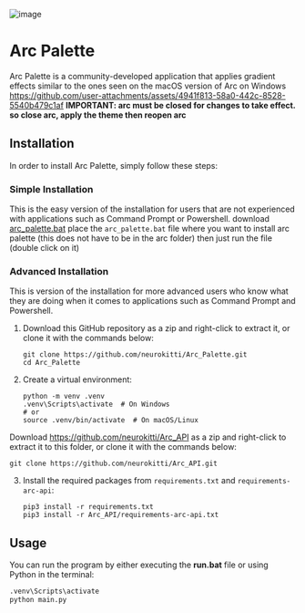 ![image](https://github.com/user-attachments/assets/8a2e4215-93d4-4965-9604-1c49fbc23780)
# Arc Palette
Arc Palette is a community-developed application that applies gradient effects similar to the ones seen on the macOS version of Arc on Windows
https://github.com/user-attachments/assets/4941f813-58a0-442c-8528-5540b479c1af
**IMPORTANT: arc must be closed for changes to take effect. so close arc, apply the theme then reopen arc**
## Installation
In order to install Arc Palette, simply follow these steps:
### Simple Installation
This is the easy version of the installation for users that are not experienced with applications such as Command Prompt or Powershell.
download [arc_palette.bat](https://github.com/neurokitti/Arc_Palette/releases/download/v1.2/arc_palette.bat)
place the `arc_palette.bat` file where you want to install arc palette (this does not have to be in the arc folder)
then just run the file (double click on it)
### Advanced Installation
This is version of the installation for more advanced users who know what they are doing when it comes to applications such as Command Prompt and Powershell.
   
1. Download this GitHub repository as a zip and right-click to extract it, or clone it with the commands below:
    ```
    git clone https://github.com/neurokitti/Arc_Palette.git
    cd Arc_Palette
    ```
2. Create a virtual environment:
    ```
    python -m venv .venv
    .venv\Scripts\activate  # On Windows
    # or
    source .venv/bin/activate  # On macOS/Linux
    ```
 Download https://github.com/neurokitti/Arc_API as a zip and right-click to extract it to this folder, or clone it with the commands below:
   ```
   git clone https://github.com/neurokitti/Arc_API.git
   ```
3. Install the required packages from `requirements.txt` and `requirements-arc-api`:
    ```
    pip3 install -r requirements.txt
    pip3 install -r Arc_API/requirements-arc-api.txt
    ```
## Usage
You can run the program by either executing the **run.bat** file or using Python in the terminal:
```bash
.venv\Scripts\activate 
python main.py
```
